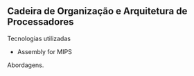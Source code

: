 ## Cadeira de Organização e Arquitetura de Processadores ##

Tecnologias utilizadas
  - Assembly for MIPS

Abordagens.

